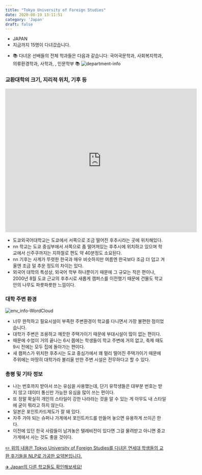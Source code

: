 ```yaml
---
title: "Tokyo University of Foreign Studies"
date: 2020-08-19 13:11:51
category: 'Japan'
draft: false
---
```



* JAPAN
* 지금까지 15명이 다녀갔습니다. 
- 📚 다녀온 선배들의 전체 학과들은 다음과 같습니다: 국어국문학과, 사회복지학과, 의류환경학과, 사학과, , 인문학부 📚
![department-info](../plots/JP000030.png)
### 교환대학의 크기, 지리적 위치, 기후 등
<iframe
width="600"
height="450"
frameborder="0" style="border:0"
src="https://www.google.com/maps/embed/v1/place?key=AIzaSyC9e1AME-pVmWC4hBpFdu5S4dKzyepa3HQ&q=Tokyo+University+of+Foreign+Studies&center=35.6744163,139.5204545&zoom=14" allowfullscreen>
</iframe>

* 도쿄외국어대학교는 도쿄에서 서쪽으로 조금 떨어진 후추시라는 곳에 위치해있다.
* nn 학교는 도쿄 중심부에서 서쪽으로 좀 떨어져있는 후추시에 위치하고 있으며 학교에서 신주쿠까지는 지하철로 편도 약 40분정도 소요된다.
* nn 기후는 사계가 뚜렷한 한국과 매우 비슷하지만 여름엔 한국보다 조금 더 덥고 겨울엔 조금 덜 추운 정도의 차이는 있다.
* 외국어 대학의 특성상, 외국어 학부 하나뿐이기 때문에 그 규모는 작은 편이나, 2000년 8월 도쿄 근교의 후추시로 새롭게 캠퍼스를 이전했기 때문에 건물도 학교 안의 나무도 파릇파릇한 느낌이다.


### 대학 주변 환경

![env_info-WordCloud](../univ_wordclouds_okt/env_info/JP000030_env_info_okt.png)

* 너무 한적하고 필요시설이 부족한 주변환경이 학교를 다니면서 가장 불편한 점이었습니다.
* 대학가 주변은 조용하고 깨끗한 주택가이기 때문에 부대시설이 많이 없는 편이다.
* 때문에 수업이 거의 끝나는 6시 쯤에는 학생들이 학교 주변에 거의 없고, 축제 때도 9시 전에는 모두 집에 돌아가는 편이다.
* 새 캠퍼스가 위치한 후추시는 도쿄 중심가에서 꽤 멀리 떨어진 주택가이기 때문에 주위에는 마땅히 대학가라 불리울 만한 주변 시설은 전무하다고 할 수 있다.


### 총평 및 기타 정보 
* 나는 번호까지 받아서 쓰는 유심을 사용했는데, 단기 유학생들은 대부분 번호는 받지 않고 데이터 통신만 가능한 유심을 많이 쓰는 편이다.
* 또 정말 확실히 개인의 스타일이 강한 나라라는 것을 알 수 있는 게 아무도 내 스타일에 굳이 뭐라고 하지 않는다.
* 일본은 포인트카드제도가 잘 돼 있다.
* 자주 가야 되는 슈퍼나 가게에서 포인트카드를 만들어 놓으면 유용하게 쓰이곤 한다.
* 이전에 있던 한국 사람들이 남겨놓은 텔레비전이 있다면 그걸 물려받고 아니면 중고가게에서 사는 것도 좋을 것이다.


[✏️ 위의 내용은 Tokyo University of Foreign Studies를 다녀온 연세대 학생들의 교환 후기들을 NLP로 가공한 요약본입니다.](http://oia.yonsei.ac.kr/partner/expReport.asp?ucode=JP000030&bgbn=A)

[✈️ Japan의 다른 학교들도 확인해보세요!](https://yonsei-exchange.netlify.app/?category=Japan)
